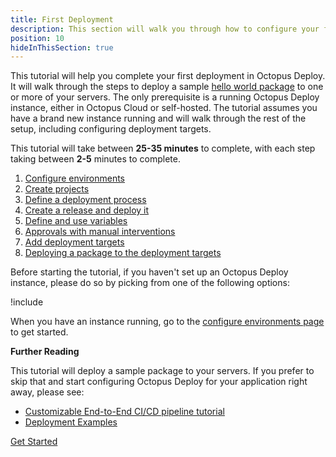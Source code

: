```yaml
---
title: First Deployment
description: This section will walk you through how to configure your first deployment in Octopus Deploy.
position: 10
hideInThisSection: true
---
```


This tutorial will help you complete your first deployment in Octopus Deploy.  It will walk through the steps to deploy a sample [hello world package](https://octopus.com/images/docs/hello-world.1.0.0.zip) to one or more of your servers.  The only prerequisite is a running Octopus Deploy instance, either in Octopus Cloud or self-hosted.  The tutorial assumes you have a brand new instance running and will walk through the rest of the setup, including configuring deployment targets.

This tutorial will take between **25-35 minutes** to complete, with each step taking between **2-5** minutes to complete.  

1. [Configure environments](docs/getting-started/first-deployment/configure-environments.md)
2. [Create projects](docs/getting-started/first-deployment/create-projects.md)
3. [Define a deployment process](docs/getting-started/first-deployment/define-the-deployment-process.md)
4. [Create a release and deploy it](/docs/getting-started/first-deployment/create-and-deploy-a-release.md)
5. [Define and use variables](/docs/getting-started/first-deployment/define-and-use-variables.md)
6. [Approvals with manual interventions](/docs/getting-started/first-deployment/approvals-with-manual-interventions.md)
7. [Add deployment targets](/docs/getting-started/first-deployment/add-deployment-targets.md)
8. [Deploying a package to the deployment targets](/docs/getting-started/first-deployment/deploy-a-package.md)

Before starting the tutorial, if you haven't set up an Octopus Deploy instance, please do so by picking from one of the following options:

!include <octopus-deploy-setup-options>

When you have an instance running, go to the [configure environments page](docs/getting-started/first-deployment/configure-environments.md) to get started.

**Further Reading**

This tutorial will deploy a sample package to your servers.  If you prefer to skip that and start configuring Octopus Deploy for your application right away, please see:

- [Customizable End-to-End CI/CD pipeline tutorial](https://octopus.com/docs/guides)
- [Deployment Examples](/docs/deployments/index.md)

<span><a class="btn btn-success" href="/docs/getting-started/first-deployment/configure-environments">Get Started</a></span>
